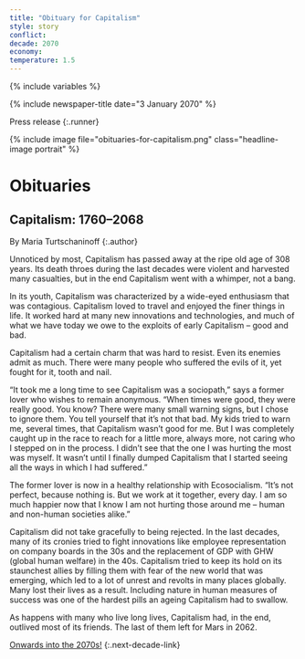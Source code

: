 ```yaml
---
title: "Obituary for Capitalism"
style: story
conflict: 
decade: 2070
economy: 
temperature: 1.5
---
```


{% include variables %}

{% include newspaper-title date="3 January 2070" %}

Press release
{:.runner}

{% include image file="obituaries-for-capitalism.png" class="headline-image portrait" %}

# Obituaries

## Capitalism: 1760–2068

By Maria Turtschaninoff
{:.author}

Unnoticed by most, Capitalism has passed away at the ripe old age of 308 years. Its death throes during the last decades were violent and harvested many casualties, but in the end Capitalism went with a whimper, not a bang.

In its youth, Capitalism was characterized by a wide-eyed enthusiasm that was contagious. Capitalism loved to travel and enjoyed the finer things in life. It worked hard at many new innovations and technologies, and much of what we have today we owe to the exploits of early Capitalism – good and bad.

Capitalism had a certain charm that was hard to resist. Even its enemies admit as much. There were many people who suffered the evils of it, yet fought for it, tooth and nail.

“It took me a long time to see Capitalism was a sociopath,” says a former lover who wishes to remain anonymous. “When times were good, they were really good. You know? There were many small warning signs, but I chose to ignore them. You tell yourself that it’s not that bad. My kids tried to warn me, several times, that Capitalism wasn’t good for me. But I was completely caught up in the race to reach for a little more, always more, not caring who I stepped on in the process. I didn’t see that the one I was hurting the most was myself. It wasn’t until I finally dumped Capitalism that I started seeing all the ways in which I had suffered.”

The former lover is now in a healthy relationship with Ecosocialism. “It’s not perfect, because nothing is. But we work at it together, every day. I am so much happier now that I know I am not hurting those around me – human and non-human societies alike.”

Capitalism did not take gracefully to being rejected. In the last decades, many of its cronies tried to fight innovations like employee representation on company boards in the 30s and the replacement of GDP with GHW (global human welfare) in the 40s. Capitalism tried to keep its hold on its staunchest allies by filling them with fear of the new world that was emerging, which led to a lot of unrest and revolts in many places globally. Many lost their lives as a result. Including nature in human measures of success was one of the hardest pills an ageing Capitalism had to swallow.

As happens with many who live long lives, Capitalism had, in the end, outlived most of its friends. The last of them left for Mars in 2062.

[Onwards into the 2070s!](chapter_birth-rates-plunge.html)
{:.next-decade-link}
